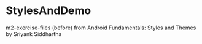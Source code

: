# StylesAndDemo
m2-exercise-files (before) from Android Fundamentals: Styles and Themes by Sriyank Siddhartha
